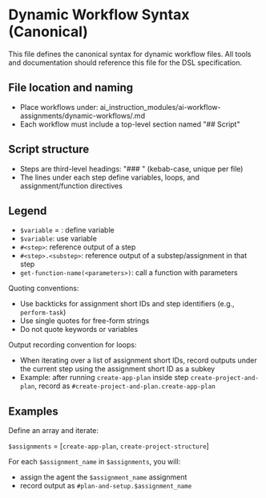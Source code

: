 # Dynamic Workflow Syntax (Canonical)

This file defines the canonical syntax for dynamic workflow files. All tools and documentation should reference this file for the DSL specification.

## File location and naming

- Place workflows under: ai_instruction_modules/ai-workflow-assignments/dynamic-workflows/<name>.md
- Each workflow must include a top-level section named "## Script"

## Script structure

- Steps are third-level headings: "### <step-id>" (kebab-case, unique per file)
- The lines under each step define variables, loops, and assignment/function directives

## Legend

- `$variable` = <value>: define variable
- `$variable`: use variable
- `#<step>`: reference output of a step
- `#<step>.<substep>`: reference output of a substep/assignment in that step
- `get-function-name(<parameters>)`: call a function with parameters

Quoting conventions:
- Use backticks for assignment short IDs and step identifiers (e.g., `perform-task`)
- Use single quotes for free-form strings
- Do not quote keywords or variables

Output recording convention for loops:
- When iterating over a list of assignment short IDs, record outputs under the current step using the assignment short ID as a subkey
- Example: after running `create-app-plan` inside step `create-project-and-plan`, record as `#create-project-and-plan.create-app-plan`

## Examples

Define an array and iterate:

`$assignments` = [`create-app-plan`, `create-project-structure`]

For each `$assignment_name` in `$assignments`, you will:
- assign the agent the `$assignment_name` assignment
- record output as `#plan-and-setup.$assignment_name`
